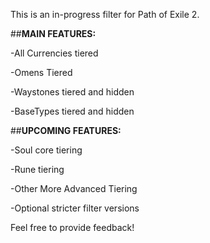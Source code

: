 This is an in-progress filter for Path of Exile 2.


##**MAIN FEATURES:**

-All Currencies tiered

-Omens Tiered

-Waystones tiered and hidden

-BaseTypes tiered and hidden


##**UPCOMING FEATURES:**

-Soul core tiering

-Rune tiering

-Other More Advanced Tiering

-Optional stricter filter versions

Feel free to provide feedback!
